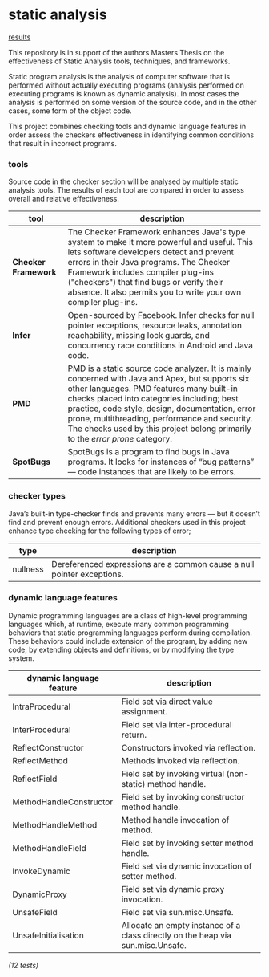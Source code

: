 # static analysis

[results](https://github.com/michaelemery/staticanalysis/blob/master/results/README.md)

This repository is in support of the authors Masters Thesis on the effectiveness of Static Analysis tools, techniques, and frameworks.

Static program analysis is the analysis of computer software that is performed without actually executing programs (analysis performed on executing programs is known as dynamic analysis). In most cases the analysis is performed on some version of the source code, and in the other cases, some form of the object code.

This project combines checking tools and dynamic language features in order assess the checkers effectiveness in identifying common conditions that result in incorrect programs.

### tools

Source code in the checker section will be analysed by multiple static analysis tools. The results 
of each tool are compared in order to assess overall and relative effectiveness.

| tool | description |
| --- | --- |
| **Checker Framework** | The Checker Framework enhances Java's type system to make it more powerful and useful. This lets software developers detect and prevent errors in their Java programs. The Checker Framework includes compiler plug-ins ("checkers") that find bugs or verify their absence. It also permits you to write your own compiler plug-ins. |
| **Infer** | Open-sourced by Facebook. Infer checks for null pointer exceptions, resource leaks, annotation reachability, missing lock guards, and concurrency race conditions in Android and Java code. |
| **PMD** | PMD is a static source code analyzer. It is mainly concerned with Java and Apex, but supports six other languages. PMD features many built-in checks placed into categories including; best practice, code style, design, documentation, error prone, multithreading, performance and security. The checks used by this project belong primarily to the *error prone* category. |
| **SpotBugs** | SpotBugs is a program to find bugs in Java programs. It looks for instances of “bug patterns” — code instances that are likely to be errors. |

### checker types

 Java’s built-in type-checker finds and prevents many errors — but it doesn’t find and prevent enough errors. Additional checkers used in this project enhance type checking for the following types of error;

| type | description |
| --- | --- |
| nullness |  Dereferenced expressions are a common cause a null pointer exceptions. |
<!---
| [alias](https://github.com/michaelemery/staticanalysis/blob/master/results/alias/README.md) | Errors may occur when an object is referenced without consideration for mutations caused by an alias to the same object. |
| [init](https://github.com/michaelemery/staticanalysis/blob/master/results/init/README.md) | Objects accessed at runtime prior to being fully initialised will cause an error. |
| [signedness](https://github.com/michaelemery/staticanalysis/blob/master/results/signedness/README.md) |Signed and unsigned values are incorrectly mixed together in a computation, and meaningless operations occur such as division on an unsigned value. |
| [taint](https://github.com/michaelemery/staticanalysis/blob/master/results/taint/README.md) | Certain parts of an application, using a tainted value can compromise the application’s integrity, causing it to crash, corrupt data, leak private data, etc. |
--->

### dynamic language features

Dynamic programming languages are a class of high-level programming languages which, at runtime, execute many common programming behaviors that static programming languages perform during compilation. These behaviors could include extension of the program, by adding new code, by extending objects and definitions, or by modifying the type system. 

| dynamic language feature | description |
| --- | --- |
| IntraProcedural | Field set via direct value assignment. |
| InterProcedural | Field set via inter-procedural return. |
| ReflectConstructor | Constructors invoked via reflection. |
| ReflectMethod | Methods invoked via reflection. |
| ReflectField | Field set by invoking virtual (non-static) method handle. |
| MethodHandleConstructor | Field set by invoking constructor method handle. |
| MethodHandleMethod | Method handle invocation of method. |
| MethodHandleField | Field set by invoking setter method handle. |
| InvokeDynamic | Field set via dynamic invocation of setter method. |
| DynamicProxy | Field set via dynamic proxy invocation. |
| UnsafeField | Field set via sun.misc.Unsafe. |
| UnsafeInitialisation | Allocate an empty instance of a class directly on the heap via sun.misc.Unsafe. |
*(12 tests)*
